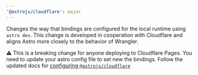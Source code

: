 ```yaml
---
'@astrojs/cloudflare': major
---
```


Changes the way that bindings are configured for the local runtime using `astro dev`. This change is developed in cooperation with Cloudflare and aligns Astro more closely to the behavior of Wrangler.

:warning: This is a breaking change for anyone deploying to Cloudflare Pages. You need to update your astro config file to set new the bindings. Follow the updated docs for [configuring `@astrojs/cloudflare`](https://docs.astro.build/en/guides/integrations-guide/cloudflare/#cloudflare-pages)

